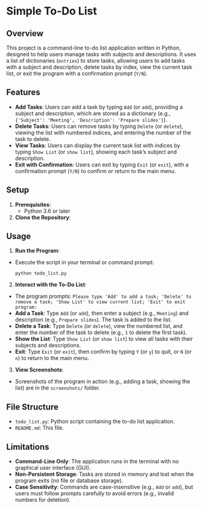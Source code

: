 # Simple To-Do List

## Overview
This project is a command-line to-do list application written in Python, designed to help users manage tasks with subjects and descriptions. It uses a list of dictionaries (`entries`) to store tasks, allowing users to add tasks with a subject and description, delete tasks by index, view the current task list, or exit the program with a confirmation prompt (`Y/N`).

## Features
- **Add Tasks**: Users can add a task by typing `Add` (or `add`), providing a subject and description, which are stored as a dictionary (e.g., `{'Subject': 'Meeting', 'Description': 'Prepare slides'}`).
- **Delete Tasks**: Users can remove tasks by typing `Delete` (or `delete`), viewing the list with numbered indices, and entering the number of the task to delete.
- **View Tasks**: Users can display the current task list with indices by typing `Show List` (or `show list`), showing each task’s subject and description.
- **Exit with Confirmation**: Users can exit by typing `Exit` (or `exit`), with a confirmation prompt (`Y/N`) to confirm or return to the main menu.

## Setup
1. **Prerequisites**:
   - Python 3.6 or later
2. **Clone the Repository**:
## Usage
1. **Run the Program**:
- Execute the script in your terminal or command prompt:
  ```
  python todo_list.py
  ```
2. **Interact with the To-Do List**:
- The program prompts: `Please type 'Add' to add a task; 'Delete' to remove a task; 'Show List' to view current list; 'Exit' to exit program:`
- **Add a Task**: Type `Add` (or `add`), then enter a subject (e.g., `Meeting`) and description (e.g., `Prepare slides`). The task is added to the list.
- **Delete a Task**: Type `Delete` (or `delete`), view the numbered list, and enter the number of the task to delete (e.g., `1` to delete the first task).
- **Show the List**: Type `Show List` (or `show list`) to view all tasks with their subjects and descriptions.
- **Exit**: Type `Exit` (or `exit`), then confirm by typing `Y` (or `y`) to quit, or `N` (or `n`) to return to the main menu.
3. **View Screenshots**:
- Screenshots of the program in action (e.g., adding a task, showing the list) are in the `screenshots/` folder.

## File Structure
- `todo_list.py`: Python script containing the to-do list application.
- `README.md`: This file.

## Limitations
- **Command-Line Only**: The application runs in the terminal with no graphical user interface (GUI).
- **Non-Persistent Storage**: Tasks are stored in memory and lost when the program exits (no file or database storage).
- **Case Sensitivity**: Commands are case-insensitive (e.g., `Add` or `add`), but users must follow prompts carefully to avoid errors (e.g., invalid numbers for deletion).
